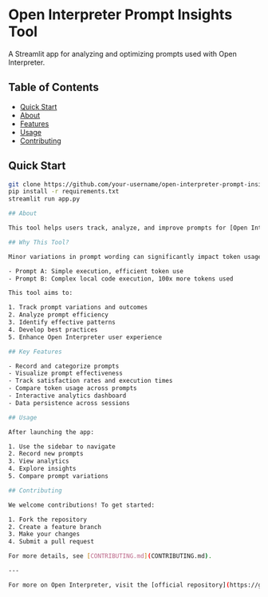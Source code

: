 # Open Interpreter Prompt Insights Tool

A Streamlit app for analyzing and optimizing prompts used with Open Interpreter.

## Table of Contents
- [Quick Start](#quick-start)
- [About](#about)
- [Features](#key-features)
- [Usage](#usage)
- [Contributing](#contributing)

## Quick Start

```bash
git clone https://github.com/your-username/open-interpreter-prompt-insights.git
pip install -r requirements.txt
streamlit run app.py

## About

This tool helps users track, analyze, and improve prompts for [Open Interpreter](https://github.com/OpenInterpreter/open-interpreter). It offers an intuitive interface for recording prompt performance and visualizing analytics.

## Why This Tool?

Minor variations in prompt wording can significantly impact token usage and code execution. For instance, two similar prompts led to vastly different outcomes:

- Prompt A: Simple execution, efficient token use
- Prompt B: Complex local code execution, 100x more tokens used

This tool aims to:

1. Track prompt variations and outcomes
2. Analyze prompt efficiency
3. Identify effective patterns
4. Develop best practices
5. Enhance Open Interpreter user experience

## Key Features

- Record and categorize prompts
- Visualize prompt effectiveness
- Track satisfaction rates and execution times
- Compare token usage across prompts
- Interactive analytics dashboard
- Data persistence across sessions

## Usage

After launching the app:

1. Use the sidebar to navigate
2. Record new prompts
3. View analytics
4. Explore insights
5. Compare prompt variations

## Contributing

We welcome contributions! To get started:

1. Fork the repository
2. Create a feature branch
3. Make your changes
4. Submit a pull request

For more details, see [CONTRIBUTING.md](CONTRIBUTING.md).

---

For more on Open Interpreter, visit the [official repository](https://github.com/OpenInterpreter/open-interpreter) by [KillianLucas](https://github.com/KillianLucas).
